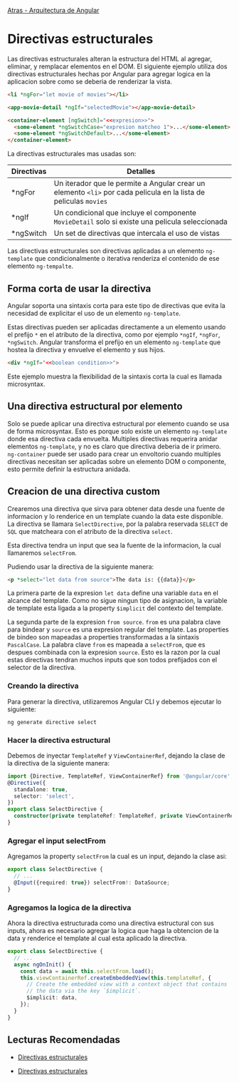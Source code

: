 [Atras - Arquitectura de Angular](https://github.com/daniel18acevedo/DA2-Tecnologia/blob/angular/angular-architecture.md)

# Directivas estructurales

Las directivas estructurales alteran la estructura del HTML al agregar, eliminar, y remplacar elementos en el DOM. El siguiente ejemplo utiliza dos directivas estructurales hechas por Angular para agregar logica en la aplicacion sobre como se deberia de renderizar la vista.

```HTML
<li *ngFor="let movie of movies"></li>

<app-movie-detail *ngIf="selectedMovie"></app-movie-detail>

<container-element [ngSwitch]="<<expresion>>">
  <some-element *ngSwitchCase="expresion matcheo 1">...</some-element>
  <some-element *ngSwitchDefault>...</some-element>
</container-element>
```

La directivas estructurales mas usadas son:

| Directivas | Detalles                                                                                                          |
| ---------- | ----------------------------------------------------------------------------------------------------------------- |
| \*ngFor    | Un iterador que le permite a Angular crear un elemento `<li>` por cada pelicula en la lista de peliculas `movies` |
| \*ngIf     | Un condicional que incluye el componente `MovieDetail` solo si existe una pelicula seleccionada                   |
| \*ngSwitch | Un set de directivas que intercala el uso de vistas                                                               |

Las directivas estructurales son directivas aplicadas a un elemento `ng-template` que condicionalmente o iterativa renderiza el contenido de ese elemento `ng-tempalte`.

## Forma corta de usar la directiva

Angular soporta una sintaxis corta para este tipo de directivas que evita la necesidad de explicitar el uso de un elemento `ng-template`.

Estas directivas pueden ser aplicadas directamente a un elemento usando el prefijo `*` en el atributo de la directiva, como por ejemplo `*ngIf`, `*ngFor`, `*ngSwitch`. Angular transforma el prefijo en un elemento `ng-template` que hostea la directiva y envuelve el elemento y sus hijos.

```HTML
<div *ngIf="<<boolean condition>>">
```

Este ejemplo muestra la flexibilidad de la sintaxis corta la cual es llamada microsyntax.

## Una directiva estructural por elemento

Solo se puede aplicar una directiva estructural por elemento cuando se usa de forma microsyntax. Esto es porque solo existe un elemento `ng-template` donde esa directiva cada envuelta. Multiples directivas requerira anidar elementos `ng-template`, y no es claro que directiva deberia de ir primero. `ng-container` puede ser usado para crear un envoltorio cuando multiples directivas necesitan ser aplicadas sobre un elemento DOM o componente, esto permite definir la estructura anidada.

## Creacion de una directiva custom

Crearemos una directiva que sirva para obtener data desde una fuente de informacion y lo renderice en un template cuando la data este disponible. La directiva se llamara `SelectDirective`, por la palabra reservada `SELECT` de `SQL` que matcheara con el atributo de la directiva `select`.

Esta directiva tendra un input que sea la fuente de la informacion, la cual llamaremos `selectFrom`.

Pudiendo usar la directiva de la siguiente manera:

```HTML
<p *select="let data from source">The data is: {{data}}</p>
```

La primera parte de la expresion `let data` define una variable `data` en el alcance del template. Como no sigue ningun tipo de asignacion, la variable de template esta ligada a la property `$implicit` del contexto del template.

La segunda parte de la expresion `from source`. `from` es una palabra clave para bindear y `source` es una expresion regular del template. Las properties de bindeo son mapeadas a properties transformadas a la sintaxis `PascalCase`. La palabra clave `from` es mapeada a `selectFrom`, que es despues combinada con la expresion `source`. Esto es la razon por la cual estas directivas tendran muchos inputs que son todos prefijados con el selector de la directiva.

### Creando la directiva

Para generar la directiva, utilizaremos Angular CLI y debemos ejecutar lo siguiente:

```CMD
ng generate directive select
```

### Hacer la directiva estructural

Debemos de inyectar `TemplateRef` y `ViewContainerRef`, dejando la clase de la directiva de la siguiente manera:

```TypeScript
import {Directive, TemplateRef, ViewContainerRef} from '@angular/core';
@Directive({
  standalone: true,
  selector: 'select',
})
export class SelectDirective {
  constructor(private templateRef: TemplateRef, private ViewContainerRef: ViewContainerRef) {}
}
```

### Agregar el input selectFrom

Agregamos la property `selectFrom` la cual es un input, dejando la clase asi:

```TypeScript
export class SelectDirective {
  // ...
  @Input({required: true}) selectFrom!: DataSource;
}
```

### Agregamos la logica de la directiva

Ahora la directiva estructurada como una directiva estructural con sus inputs, ahora es necesario agregar la logica que haga la obtencion de la data y renderice el template al cual esta aplicado la directiva.

```TypeScript
export class SelectDirective {
  // ...
  async ngOnInit() {
    const data = await this.selectFrom.load();
    this.viewContainerRef.createEmbeddedView(this.templateRef, {
      // Create the embedded view with a context object that contains
      // the data via the key `$implicit`.
      $implicit: data,
    });
  }
}
```

## Lecturas Recomendadas

- [Directivas estructurales](https://angular.dev/guide/directives/structural-directives#example-use-case)

- [Directivas estructurales](https://v17.angular.io/guide/structural-directives)

